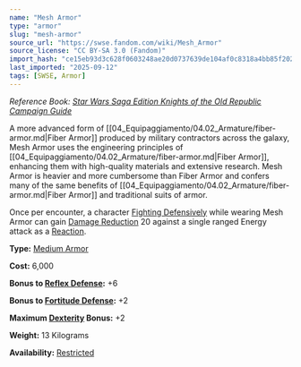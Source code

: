 ```yaml
---
name: "Mesh Armor"
type: "armor"
slug: "mesh-armor"
source_url: "https://swse.fandom.com/wiki/Mesh_Armor"
source_license: "CC BY-SA 3.0 (Fandom)"
import_hash: "ce15eb93d3c628f0603248ae20d0737639de104af0c8318a4bb85f202f46918a"
last_imported: "2025-09-12"
tags: [SWSE, Armor]
---
```

*Reference Book: [Star Wars Saga Edition Knights of the Old Republic Campaign Guide](https://swse.fandom.com/wiki/Star_Wars_Saga_Edition_Knights_of_the_Old_Republic_Campaign_Guide)*

A more advanced form of [[04_Equipaggiamento/04.02_Armature/fiber-armor.md|Fiber Armor]] produced by military contractors across the galaxy, Mesh Armor uses the engineering principles of [[04_Equipaggiamento/04.02_Armature/fiber-armor.md|Fiber Armor]], enhancing them with high-quality materials and extensive research. Mesh Armor is heavier and more cumbersome than Fiber Armor and confers many of the same benefits of [[04_Equipaggiamento/04.02_Armature/fiber-armor.md|Fiber Armor]] and traditional suits of armor.

Once per encounter, a character [Fighting Defensively](https://swse.fandom.com/wiki/Fighting_Defensively) while wearing Mesh Armor can gain [Damage Reduction](https://swse.fandom.com/wiki/Damage_Reduction) 20 against a single ranged Energy attack as a [Reaction](https://swse.fandom.com/wiki/Reaction).

**Type:** [Medium Armor](https://swse.fandom.com/wiki/Medium_Armor)

**Cost:** 6,000

**Bonus to [Reflex Defense](https://swse.fandom.com/wiki/Reflex_Defense):** +6

**Bonus to [Fortitude Defense](https://swse.fandom.com/wiki/Fortitude_Defense):** +2

**Maximum [Dexterity](https://swse.fandom.com/wiki/Dexterity) Bonus:** +2

**Weight:** 13 Kilograms

**Availability:** [Restricted](https://swse.fandom.com/wiki/Restricted)